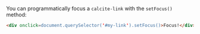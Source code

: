 You can programmatically focus a `calcite-link` with the `setFocus()` method:

```html
<div onclick=document.querySelector('#my-link').setFocus()>Focus!</div>
```
